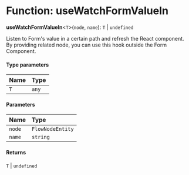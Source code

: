 # Function: useWatchFormValueIn

**useWatchFormValueIn**<`T`>(`node`, `name`): `T` | `undefined`

Listen to Form's value in a certain path and refresh the React component.
By providing related node, you can use this hook outside the Form Component.

#### Type parameters

| Name | Type |
| :------ | :------ |
| `T` | `any` |

#### Parameters

| Name | Type |
| :------ | :------ |
| `node` | `FlowNodeEntity` |
| `name` | `string` |

#### Returns

`T` | `undefined`
